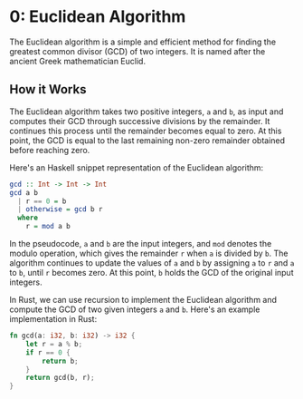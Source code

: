 # 0: Euclidean Algorithm

The Euclidean algorithm is a simple and efficient method for finding the greatest common divisor (GCD) of two integers. It is named after the ancient Greek mathematician Euclid.

## How it Works

The Euclidean algorithm takes two positive integers, `a` and `b`, as input and computes their GCD through successive divisions by the remainder. It continues this process until the remainder becomes equal to zero. At this point, the GCD is equal to the last remaining non-zero remainder obtained before reaching zero.

Here's an Haskell snippet representation of the Euclidean algorithm:
```haskell
gcd :: Int -> Int -> Int
gcd a b
  | r == 0 = b
  | otherwise = gcd b r
  where
    r = mod a b
```
In the pseudocode, `a` and `b` are the input integers, and `mod` denotes the modulo operation, which gives the remainder `r` when `a` is divided by `b`. The algorithm continues to update the values of `a` and `b` by assigning `a` to `r` and `a` to `b`, until `r` becomes zero. At this point, `b` holds the GCD of the original input integers.

In Rust, we can use recursion to implement the Euclidean algorithm and compute the GCD of two given integers `a` and `b`. Here's an example implementation in Rust:
```rust
fn gcd(a: i32, b: i32) -> i32 {
    let r = a % b; 
    if r == 0 {
        return b;
    }
    return gcd(b, r);
}
```